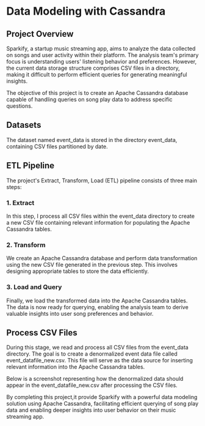# Data Modeling with Cassandra
## Project Overview
Sparkify, a startup music streaming app, aims to analyze the data collected on songs and user activity within their platform. The analysis team's primary focus is understanding users' listening behavior and preferences. However, the current data storage structure comprises CSV files in a directory, making it difficult to perform efficient queries for generating meaningful insights.

The objective of this project is to create an Apache Cassandra database capable of handling queries on song play data to address specific questions.

## Datasets
The dataset named event_data is stored in the directory event_data, containing CSV files partitioned by date. 

## ETL Pipeline
The project's Extract, Transform, Load (ETL) pipeline consists of three main steps:
### 1. Extract
In this step, I process all CSV files within the event_data directory to create a new CSV file containing relevant information for populating the Apache Cassandra tables.
### 2. Transform
We create an Apache Cassandra database and perform data transformation using the new CSV file generated in the previous step. This involves designing appropriate tables to store the data efficiently.
### 3. Load and Query
Finally, we load the transformed data into the Apache Cassandra tables. The data is now ready for querying, enabling the analysis team to derive valuable insights into user song preferences and behavior.

## Process CSV Files
During this stage, we read and process all CSV files from the event_data directory. The goal is to create a denormalized event data file called event_datafile_new.csv. This file will serve as the data source for inserting relevant information into the Apache Cassandra tables.

Below is a screenshot representing how the denormalized data should appear in the event_datafile_new.csv after processing the CSV files.

By completing this project,it provide Sparkify with a powerful data modeling solution using Apache Cassandra, facilitating efficient querying of song play data and enabling deeper insights into user behavior on their music streaming app.
